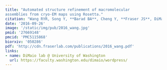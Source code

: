 ```yaml
---
title: "Automated structure refinement of macromolecular
assemblies from cryo-EM maps using Rosetta."
citation: "Wang RYR, Song Y, **Barad BA**, Cheng Y, **Fraser JS**, DiMaio F.  *eLife*. 2016."
date: '2016-09-26'
image: '/static/img/pub/2016_wang.jpg'
pmid: '27669148'
pmcid: 'PMC5115868'
biorxiv: '050286'
pdf: 'http://cdn.fraserlab.com/publications/2016_wang.pdf'
links:
- name: DiMaio lab @ University of Washington
  url: https://faculty.washington.edu/dimaio/wordpress/
---
```

